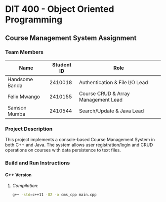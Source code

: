 # DIT 400 - Object Oriented Programming
## Course Management System Assignment

### Team Members

| Name | Student ID | Role |
|------|------------|------|
| Handsome Banda | 2410018 | Authentication & File I/O Lead |
| Felix Mwango | 2410155 | Course CRUD & Array Management Lead |
| Samson Mumba | 2410544 | Search/Update & Java Lead |

### Project Description
This project implements a console-based Course Management System in both C++ and Java. The system allows user registration/login and CRUD operations on courses with data persistence to text files.

### Build and Run Instructions

#### C++ Version
1. *Compilation*:
   ```bash
   g++ -std=c++11 -O2 -o cms_cpp main.cpp
